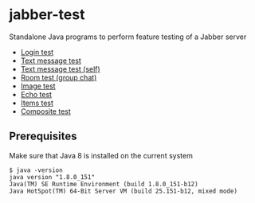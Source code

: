 # jabber-test

Standalone Java programs to perform feature testing of a Jabber server

* [Login test](jabber-test-login/README.md)
* [Text message test](jabber-test-text/README.md)
* [Text message test (self)](jabber-test-self/README.md)
* [Room test (group chat)](jabber-test-room/README.md)
* [Image test](jabber-test-img/README.md)
* [Echo test](jabber-test-echo/README.md)
* [Items test](jabber-test-items/README.md)
* [Composite test](jabber-test-composite/README.md)

## Prerequisites

Make sure that Java 8 is installed on the current system

```
$ java -version
java version "1.8.0_151"
Java(TM) SE Runtime Environment (build 1.8.0_151-b12)
Java HotSpot(TM) 64-Bit Server VM (build 25.151-b12, mixed mode)
```

